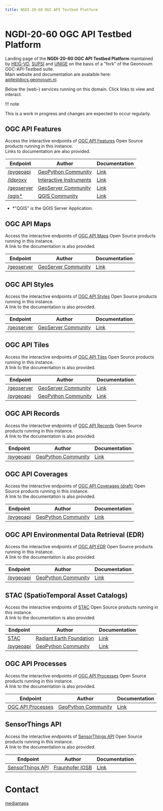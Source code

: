 ```yaml
---
title: NGDI-20-60 OGC API Testbed Platform
---
```


# NGDI-20-60 OGC API Testbed Platform

Landing page of the **NGDI-20-60 OGC API Testbed Platform** maintained <br> by [HEIG-VD](https://heig-vd.ch/rad/instituts/mei/mediamaps), [SUPSI](https://www.supsi.ch/ist/servizi/geomatica.html) and [UNIGE](https://www.unige.ch/environnement/en/) on the basis of a "fork" of the Geonovum OGC-API-Testbed suite.    
Main website and documentation are avalaible here: [apitestdocs.geonovum.nl](https://apitestdocs.geonovum.nl).
 
Below the (web-) services running on this domain. Click links to view and interact.

!!! note  

This is a work in progress and changes are expected to occur regularly.

## OGC API Features

Access the interactive endpoints of [OGC API Features](https://ogcapi.ogc.org/features/) 
Open Source products running in this instance. 
<br>Links to documentation are also provided.

| Endpoint | Author | Documentation |
|--------|------|-------------|
| [/pygeoapi](/pygeoapi) | [GeoPython Community](https://geopython.github.io/) | [Link](https://docs.pygeoapi.io/en/latest/)|
| [/ldproxy](/ldproxy) | [Interactive Instruments](https://www.interactive-instruments.de/en/) | [Link](https://interactive-instruments.github.io/ldproxy/)|
| [/geoserver](/geoserver/ogc/features) | [GeoServer Community](https://geoserver.org/) | [Link](https://docs.geoserver.org/latest/en/user/community/ogc-api/index.html)|
| [/qgis*](/qgis/wfs3) | [QGIS Community](https://qgis.org/en/site/) | [Link](https://docs.qgis.org/3.22/en/docs/server_manual/services/ogcapif.html)|

* *"QGIS" is the QGIS Server Application.
<!-- * *[WMS endpoint of the R-Pod imagery](/qgis?SERVICE=WMS&VERSION=1.3.0&REQUEST=GetCapabilities) -->

## OGC API Maps

Access the interactive endpoints of [OGC API Maps](https://ogcapi.ogc.org/maps/) 
Open Source products running in this instance. 
<br>A link to the documentation is also provided.

| Endpoint | Author | Documentation |
|--------|------|-------------|
| [/geoserver](/geoserver/ogc/maps) | [GeoServer Community](https://geoserver.org/) | [Link](https://docs.geoserver.org/latest/en/user/community/ogc-api/index.html)|

## OGC API Styles

Access the interactive endpoints of [OGC API Styles](https://ogcapi.ogc.org/styles/) 
Open Source products running in this instance. 
<br>A link to the documentation is also provided.

| Endpoint | Author | Documentation |
|--------|------|-------------|
| [/geoserver](/geoserver/ogc/styles) | [GeoServer Community](https://geoserver.org/) | [Link](https://docs.geoserver.org/latest/en/user/community/ogc-api/index.html)|

## OGC API Tiles

Access the interactive endpoints of [OGC API Tiles](https://ogcapi.ogc.org/tiles/) 
Open Source products running in this instance. 
<br>A link to the documentation is also provided.

| Endpoint | Author | Documentation |
|--------|------|-------------|
| [/geoserver](/geoserver/ogc/tiles) | [GeoServer Community](https://geoserver.org/) | [Link](https://docs.geoserver.org/latest/en/user/community/ogc-api/index.html)|
| [/pygeoapi](/pygeoapi/collections/ogcapi-tiles) | [GeoPython Community](https://geopython.github.io/) | [Link](https://docs.pygeoapi.io/en/latest/)|

## OGC API Records

Access the interactive endpoints of [OGC API Records](https://ogcapi.ogc.org/records/) 
Open Source products running in this instance. 
<br>A link to the documentation is also provided.

| Endpoint | Author | Documentation |
|--------|------|-------------|
| [/pygeoapi](/pygeoapi) | [GeoPython Community](https://geopython.github.io/) | [Link](https://docs.pygeoapi.io/)|

## OGC API Coverages

Access the interactive endpoints of [OGC API Coverages (draft)](https://docs.ogc.org/DRAFTS/19-087.html) 
Open Source products running in this instance. 
<br>A link to the documentation is also provided.

| Endpoint | Author | Documentation |
|--------|------|-------------|
| [/pygeoapi](/pygeoapi/collections/ndvi) | [GeoPython Community](https://geopython.github.io/) | [Link](https://docs.pygeoapi.io/en/latest/)|

## OGC API Environmental Data Retrieval (EDR)

Access the interactive endpoints of [OGC API EDR](https://docs.ogc.org/is/19-086r5/19-086r5.html) 
Open Source products running in this instance. 
<br>A link to the documentation is also provided.

| Endpoint | Author | Documentation |
|--------|------|-------------|
| [/pygeoapi](/pygeoapi/collections/ndwi-edr) | [GeoPython Community](https://geopython.github.io/) | [Link](https://docs.pygeoapi.io/en/latest/)|

## STAC (SpatioTemporal Asset Catalogs)

Access the interactive endpoints of [STAC](https://stacspec.org/en) 
Open Source products running in this instance. 
<br>A link to the documentation is also provided.

| Endpoint | Author | Documentation |
|--------|------|-------------|
| [STAC](https://explorer.swissdatacube.org/stac) | [Radiant Earth Foundation](https://www.radiant.earth/techresource/spatio-temporal-asset-catalog-stac/) | [Link](https://stacspec.org/en/tutorials/)|
|[/pygeoapi](https://ogc.heig-vd.ch/pygeoapi/stac?f=html) | [GeoPython Community](https://geopython.github.io/) | [Link](https://docs.pygeoapi.io/)|

## OGC API Processes

Access the interactive endpoints of [OGC API Processes](https://docs.ogc.org/is/18-062r2/18-062r2.html) 
Open Source products running in this instance. 
<br>A link to the documentation is also provided.

| Endpoint | Author | Documentation |
|--------|------|-------------|
| [OGC API Processes](https://ogc.heig-vd.ch/pygeoapi/processes?f=html) | [GeoPython Community](https://geopython.github.io/) | [Link](https://docs.pygeoapi.io/)|

## SensorThings API

Access the interactive endpoints of [SensorThings API](https://www.ogc.org/standards/sensorthings) 
Open Source products running in this instance. 
<br>A link to the documentation is also provided.

| Endpoint | Author | Documentation |
|--------|------|-------------|
| [SensorThings API](https://geoservice2.ist.supsi.ch/indg/frost/v1.1) | [Fraunhofer IOSB](https://www.iosb.fraunhofer.de/en/projects-and-products/frost-server.html) | [Link](https://fraunhoferiosb.github.io/FROST-Server/)|

# Contact
[mediamaps](https://heig-vd.ch/rad/instituts/mei/mediamaps)